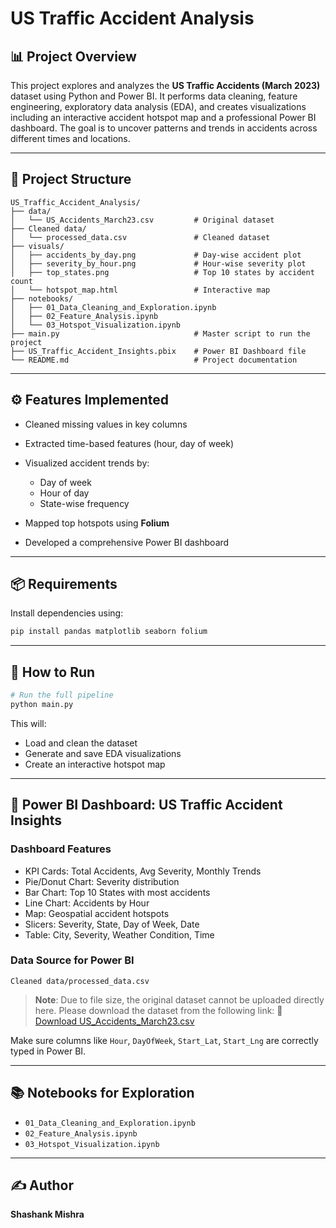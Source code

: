 # US Traffic Accident Analysis

## 📊 Project Overview

This project explores and analyzes the **US Traffic Accidents (March 2023)** dataset using Python and Power BI. It performs data cleaning, feature engineering, exploratory data analysis (EDA), and creates visualizations including an interactive accident hotspot map and a professional Power BI dashboard. The goal is to uncover patterns and trends in accidents across different times and locations.

---

## 📁 Project Structure

```
US_Traffic_Accident_Analysis/
├── data/
│   └── US_Accidents_March23.csv         # Original dataset
├── Cleaned data/
│   └── processed_data.csv               # Cleaned dataset
├── visuals/
│   ├── accidents_by_day.png             # Day-wise accident plot
│   ├── severity_by_hour.png             # Hour-wise severity plot
│   ├── top_states.png                   # Top 10 states by accident count
│   └── hotspot_map.html                 # Interactive map
├── notebooks/
│   ├── 01_Data_Cleaning_and_Exploration.ipynb
│   ├── 02_Feature_Analysis.ipynb
│   └── 03_Hotspot_Visualization.ipynb
├── main.py                              # Master script to run the project
├── US_Traffic_Accident_Insights.pbix    # Power BI Dashboard file
└── README.md                            # Project documentation
```

---

## ⚙️ Features Implemented

* Cleaned missing values in key columns
* Extracted time-based features (hour, day of week)
* Visualized accident trends by:

  * Day of week
  * Hour of day
  * State-wise frequency
* Mapped top hotspots using **Folium**
* Developed a comprehensive Power BI dashboard

---

## 📦 Requirements

Install dependencies using:

```bash
pip install pandas matplotlib seaborn folium
```

---

## 🚀 How to Run

```bash
# Run the full pipeline
python main.py
```

This will:

* Load and clean the dataset
* Generate and save EDA visualizations
* Create an interactive hotspot map

---

## 📍 Power BI Dashboard: US Traffic Accident Insights

### Dashboard Features

* KPI Cards: Total Accidents, Avg Severity, Monthly Trends
* Pie/Donut Chart: Severity distribution
* Bar Chart: Top 10 States with most accidents
* Line Chart: Accidents by Hour
* Map: Geospatial accident hotspots
* Slicers: Severity, State, Day of Week, Date
* Table: City, Severity, Weather Condition, Time

### Data Source for Power BI

```
Cleaned data/processed_data.csv
```

> **Note**: Due to file size, the original dataset cannot be uploaded directly here. Please download the dataset from the following link:
> 🔗 [Download US\_Accidents\_March23.csv](https://drive.google.com/drive/folders/1yYucxN7_ZV8Ub0TjqlpejefeQIAunuKs?usp=sharing)

Make sure columns like `Hour`, `DayOfWeek`, `Start_Lat`, `Start_Lng` are correctly typed in Power BI.

---

## 📚 Notebooks for Exploration

* `01_Data_Cleaning_and_Exploration.ipynb`
* `02_Feature_Analysis.ipynb`
* `03_Hotspot_Visualization.ipynb`

---

## ✍️ Author

**Shashank Mishra**
 
